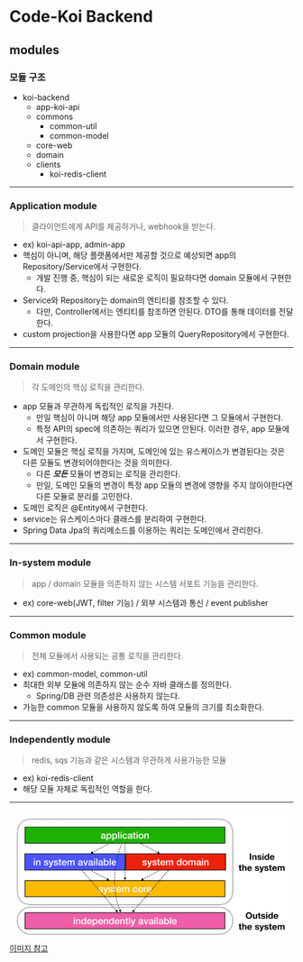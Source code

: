 # Code-Koi Backend

## modules

### 모듈 구조
* koi-backend
  * app-koi-api
  * commons
    * common-util
    * common-model
  * core-web
  * domain
  * clients
    * koi-redis-client

---
### Application module
> 클라이언트에게 API를 제공하거나, webhook을 받는다.
* ex) koi-api-app, admin-app
* 핵심이 아니며, 해당 플랫폼에서만 제공할 것으로 예상되면 app의 Repository/Service에서 구현한다.
    * 개발 진행 중, 핵심이 되는 새로운 로직이 필요하다면 domain 모듈에서 구현한다.
* Service와 Repository는 domain의 엔티티를 참조할 수 있다.
  * 다만, Controller에서는 엔티티를 참조하면 안된다. DTO를 통해 데이터를 전달한다.
* custom projection을 사용한다면 app 모듈의 QueryRepository에서 구현한다.

---
### Domain module
> 각 도메인의 핵심 로직을 관리한다.

* app 모듈과 무관하게 독립적인 로직을 가진다.
  * 만일 핵심이 아니며 해당 app 모듈에서만 사용된다면 그 모듈에서 구현한다.
  * 특정 API의 spec에 의존하는 쿼리가 있으면 안된다. 이러한 경우, app 모듈에서 구현한다.
* 도메인 모듈은 핵심 로직을 가지며, 도메인에 있는 유스케이스가 변경된다는 것은 다른 모듈도 변경되어야한다는 것을 의미한다.
  * 다른 ***모든*** 모듈이 변경되는 로직을 관리한다.
  * 만일, 도메인 모듈의 변경이 특정 app 모듈의 변경에 영향을 주지 않아야한다면 다른 모듈로 분리를 고민한다.
* 도메인 로직은 @Entity에서 구현한다.
* service는 유스케이스마다 클래스를 분리하여 구현한다.
* Spring Data Jpa의 쿼리메소드를 이용하는 쿼리는 도메인에서 관리한다.

---
### In-system module
> app / domain 모듈을 의존하지 않는 시스템 서포트 기능을 관리한다.
* ex) core-web(JWT, filter 기능) / 외부 시스템과 통신 / event publisher

---
### Common module
> 전체 모듈에서 사용되는 공통 로직을 관리한다.
* ex) common-model, common-util
* 최대한 외부 모듈에 의존하지 않는 순수 자바 클래스를 정의한다.
  * Spring/DB 관련 의존성은 사용하지 않는다.
* 가능한 common 모듈을 사용하지 않도록 하여 모듈의 크기를 최소화한다.

---
### Independently module
> redis, sqs 기능과 같은 시스템과 무관하게 사용가능한 모듈
* ex) koi-redis-client
* 해당 모듈 자체로 독립적인 역할을 한다.

---
![모듈 이미지](docs/module-tier.png)
[이미지 참고](https://techblog.woowahan.com/2637/)